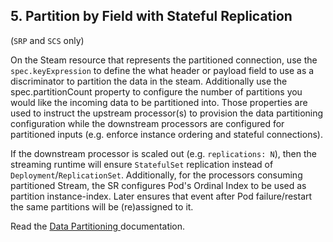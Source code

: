 ## 5. Partition by Field with Stateful Replication

(`SRP` and `SCS` only)

On the Steam resource that represents the partitioned connection, use the `spec.keyExpression` to define the what header or payload field to use as a discriminator to partition the data in the steam. 
Additionally use the spec.partitionCount property to configure the number of partitions you would like the incoming data to be partitioned into. 
Those properties are used to instruct the upstream processor(s) to provision the data partitioning configuration while the downstream processors are configured for partitioned inputs (e.g. enforce instance ordering and stateful connections). 

If the downstream processor is scaled out (e.g. `replications: N`), then the streaming runtime will ensure `StatefulSet` replication instead of `Deployment`/`ReplicationSet`.
Additionally, for the processors consuming partitioned Stream, the SR configures Pod's Ordinal Index to be used as partition instance-index. 
Later ensures that event after Pod failure/restart the same partitions will be (re)assigned to it.

Read the [Data Partitioning ](https://vmware-tanzu.github.io/streaming-runtimes/architecture/data-partitioning/) documentation.
